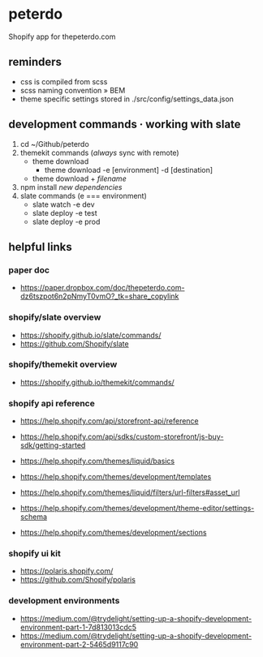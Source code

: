 # peterdo
Shopify app for thepeterdo.com

## reminders
* css is compiled from scss
* scss naming convention » BEM
* theme specific settings stored in ./src/config/settings_data.json

## development commands · working with slate
1. cd ~/Github/peterdo
2. themekit commands (_always_ sync with remote)
	* theme download
		* theme download -e [environment] -d [destination]
	* theme download + _filename_
3. npm install _new dependencies_
4. slate commands (e === environment)
	* slate watch -e dev
	* slate deploy -e test
	* slate deploy -e prod

## helpful links

### paper doc
* https://paper.dropbox.com/doc/thepeterdo.com-dz6tszpot6n2pNmyT0vmO?_tk=share_copylink

### shopify/slate overview
* https://shopify.github.io/slate/commands/
* https://github.com/Shopify/slate

### shopify/themekit overview
* https://shopify.github.io/themekit/commands/

### shopify api reference
* https://help.shopify.com/api/storefront-api/reference
* https://help.shopify.com/api/sdks/custom-storefront/js-buy-sdk/getting-started

* https://help.shopify.com/themes/liquid/basics
* https://help.shopify.com/themes/development/templates
* https://help.shopify.com/themes/liquid/filters/url-filters#asset_url
* https://help.shopify.com/themes/development/theme-editor/settings-schema
* https://help.shopify.com/themes/development/sections

### shopify ui kit
* https://polaris.shopify.com/
* https://github.com/Shopify/polaris

### development environments
* https://medium.com/@trydelight/setting-up-a-shopify-development-environment-part-1-7d813013cdc5
* https://medium.com/@trydelight/setting-up-a-shopify-development-environment-part-2-5465d9117c90


